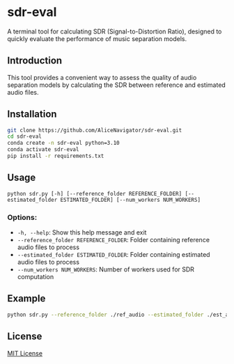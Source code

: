 # sdr-eval

A terminal tool for calculating SDR (Signal-to-Distortion Ratio), designed to quickly evaluate the performance of music separation models.

## Introduction

This tool provides a convenient way to assess the quality of audio separation models by calculating the SDR between reference and estimated audio files.

## Installation

```bash
git clone https://github.com/AliceNavigator/sdr-eval.git
cd sdr-eval
conda create -n sdr-eval python=3.10
conda activate sdr-eval
pip install -r requirements.txt
```

## Usage

```
python sdr.py [-h] [--reference_folder REFERENCE_FOLDER] [--estimated_folder ESTIMATED_FOLDER] [--num_workers NUM_WORKERS]
```

### Options:

- `-h, --help`: Show this help message and exit
- `--reference_folder REFERENCE_FOLDER`: Folder containing reference audio files to process
- `--estimated_folder ESTIMATED_FOLDER`: Folder containing estimated audio files to process
- `--num_workers NUM_WORKERS`: Number of workers used for SDR computation

## Example

```bash
python sdr.py --reference_folder ./ref_audio --estimated_folder ./est_audio --num_workers 4
```

## License

[MIT License](LICENSE)
